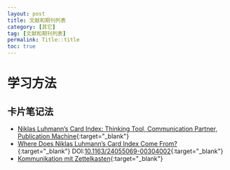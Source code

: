 ```yaml
---
layout: post
title: 文献和期刊列表
category: [其它]
tag: [文献和期刊列表]
permalink: Title::title
toc: true
---
```


# 学习方法
## 卡片笔记法
- [Niklas Luhmann’s Card Index: Thinking Tool,
Communication Partner, Publication Machine](https://pub.uni-bielefeld.de/download/2942475/2942530/jschmidt_2016_niklas%20luhmanns%20card%20index.pdf "Niklas Luhmann’s Card Index: Thinking Tool,
Communication Partner, Publication Machine"){:target="_blank"}
- [Where Does Niklas Luhmann’s Card Index Come From?](https://www.researchgate.net/publication/328624186_Where_Does_Niklas_Luhmann%27s_Card_Index_Come_From "Where Does Niklas Luhmann’s Card Index Come From?"){:target="_blank"} DOI:[10.1163/24055069-00304002](https://doi.org/10.1163/24055069-00304002 "10.1163/24055069-00304002"){:target="_blank"}
- [Kommunikation mit Zettelkasten](https://ckrybus.com/static/papers/luhmann1981.pdf "Kommunikation mit Zettelkasten"){:target="_blank"}